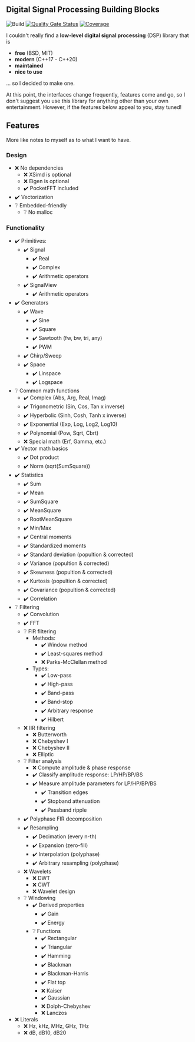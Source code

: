 ﻿Digital Signal Processing Building Blocks
---

![Build](https://github.com/petiaccja/DSPBB/workflows/Build/badge.svg)
[![Quality Gate Status](https://sonarcloud.io/api/project_badges/measure?project=petiaccja_DSPBB&metric=alert_status)](https://sonarcloud.io/dashboard?id=petiaccja_DSPBB)
[![Coverage](https://sonarcloud.io/api/project_badges/measure?project=petiaccja_DSPBB&metric=coverage)](https://sonarcloud.io/dashboard?id=petiaccja_DSPBB)

I couldn't really find a **low-level digital signal processing** (DSP) library that is 
- **free** (BSD, MIT)
- **modern** (C\++17 - C\++20)
- **maintained**
- **nice to use**

... so I decided to make one.

At this point, the interfaces change frequently, features come and go, so I don't suggest you use this library for anything other than your own entertainment. However, if the features below appeal to you, stay tuned!




## Features

More like notes to myself as to what I want to have.

### Design

- ❌️ No dependencies
  - ❌️ XSimd is optional
  - ❌️ Eigen is optional
  - ✔️ PocketFFT included
- ✔️ Vectorization
- ❔️ Embedded-friendly
  - ❔️ No malloc

### Functionality

- ✔️ Primitives:
  - ✔️ Signal
    - ✔️ Real
    - ✔️ Complex
    - ✔️ Arithmetic operators
  - ✔️ SignalView
    - ✔️ Arithmetic operators
- ✔️ Generators
  - ✔️ Wave
    - ✔️ Sine
    - ✔️ Square
    - ✔️ Sawtooth (fw, bw, tri, any)
    - ✔️ PWM
  - ✔️ Chirp/Sweep
  - ✔️ Space
    - ✔️ Linspace
    - ✔️ Logspace
- ❔️ Common math functions
  - ✔️ Complex (Abs, Arg, Real, Imag)
  - ✔️ Trigonometric (Sin, Cos, Tan x inverse)
  - ✔️ Hyperbolic (Sinh, Cosh, Tanh x inverse)
  - ✔️ Exponential (Exp, Log, Log2, Log10)
  - ✔️ Polynomial (Pow, Sqrt, Cbrt)
  - ❌️ Special math (Erf, Gamma, etc.)
- ✔️ Vector math basics
  - ✔️ Dot product
  - ✔️ Norm (sqrt(SumSquare))
- ✔️ Statistics
  - ✔️ Sum
  - ✔️ Mean
  - ✔️ SumSquare
  - ✔️ MeanSquare
  - ✔️ RootMeanSquare
  - ✔️ Min/Max
  - ✔️ Central moments
  - ✔️ Standardized moments
  - ✔️ Standard deviation (popultion & corrected)
  - ✔️ Variance (popultion & corrected)
  - ✔️ Skewness (popultion & corrected)
  - ✔️ Kurtosis (popultion & corrected)
  - ✔️ Covariance (popultion & corrected)
  - ✔️ Correlation
- ❔️ Filtering
  - ✔️ Convolution
  - ✔️ FFT
  - ❔️ FIR filtering
    - Methods:
      - ✔️ Window method
      - ✔️ Least-squares method
      - ❌️ Parks-McClellan method
    - Types:
      - ✔️ Low-pass
      - ✔️ High-pass
      - ✔️ Band-pass
      - ✔️ Band-stop
      - ✔️ Arbitrary response
      - ✔️ Hilbert
  - ❌️ IIR filtering
    - ❌️ Butterworth
    - ❌️ Chebyshev I
    - ❌️ Chebyshev II
    - ❌️ Elliptic
  - ❔️ Filter analysis
    - ❌️ Compute amplitude & phase response
    - ✔️ Classify amplitude response: LP/HP/BP/BS
    - ✔️ Measure amplitude parameters for LP/HP/BP/BS
      - ✔️ Transition edges
      - ✔️ Stopband attenuation
      - ✔️ Passband ripple
  - ✔️ Polyphase FIR decomposition
  - ✔️ Resampling
    - ✔️ Decimation (every n-th)
    - ✔️ Expansion (zero-fill)
    - ✔️ Interpolation (polyphase)
    - ✔️ Arbitrary resampling (polyphase)
  - ❌️ Wavelets
    - ❌️ DWT
    - ❌️ CWT
    - ❌️ Wavelet design
  - ❔️ Windowing
    - ✔️ Derived properties
      - ✔️ Gain
      - ✔️ Energy
    - ❔️ Functions
      - ✔️ Rectangular
      - ✔️ Triangular
      - ✔️ Hamming
      - ✔️ Blackman
      - ✔️ Blackman-Harris
      - ✔️ Flat top
      - ❌️ Kaiser
      - ✔️ Gaussian
      - ❌️ Dolph-Chebyshev
      - ❌️ Lanczos
- ❌️ Literals
  - ❌️ Hz, kHz, MHz, GHz, THz
  - ❌️ dB, dB10, dB20
